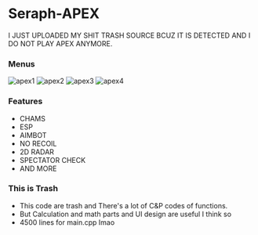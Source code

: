 # Seraph-APEX

I JUST UPLOADED MY SHIT TRASH SOURCE BCUZ IT IS DETECTED AND I DO NOT PLAY APEX ANYMORE.

### Menus

![apex1](https://user-images.githubusercontent.com/13113619/95992809-5546f280-0e69-11eb-9b19-a144bf5b5c89.png)
![apex2](https://user-images.githubusercontent.com/13113619/95992820-5710b600-0e69-11eb-809e-399ecd778e3d.png)
![apex3](https://user-images.githubusercontent.com/13113619/95992825-58da7980-0e69-11eb-9aa9-657892062640.png)
![apex4](https://user-images.githubusercontent.com/13113619/95992834-5b3cd380-0e69-11eb-981c-3e86996263c6.png)

### Features

* CHAMS
* ESP
* AIMBOT
* NO RECOIL
* 2D RADAR
* SPECTATOR CHECK
* AND MORE

### This is Trash
* This code are trash and There's a lot of C&P codes of functions.
* But Calculation and math parts and UI design are useful I think so
* 4500 lines for main.cpp Imao

